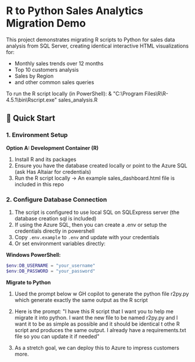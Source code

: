# R to Python Sales Analytics Migration Demo

This project demonstrates migrating R scripts to Python for sales data analysis from SQL Server, creating identical interactive HTML visualizations for:

- Monthly sales trends over 12 months
- Top 10 customers analysis
- Sales by Region
- and other common sales queries 

To run the R script locally (in PowerShell): 
& "C:\Program Files\R\R-4.5.1\bin\Rscript.exe" sales_analysis.R

## 🚀 Quick Start

### 1. Environment Setup

**Option A: Development Container (R)**
1. Install R and its packages
2. Ensure you have the database created locally or point to the Azure SQL (ask Has Altaiar for credentials)
2. Run the R script locally -> An example sales_dashboard.html file is included in this repo

### 2. Configure Database Connection

1. The script is configured to use local SQL on SQLExpress server (the database creation sql is included)
2. If using the Azure SQL, then you can create a .env or setup the credentials directly in powershell 
1. Copy `.env.example` to `.env` and update with your credentials
2. Or set environment variables directly:

**Windows PowerShell:**
```powershell
$env:DB_USERNAME = "your_username"
$env:DB_PASSWORD = "your_password"
```

**Migrate to Python**
1. Used the prompt below w GH copilot to generate the python file r2py.py which generate exactly the same output as the R script
2. Here is the prompt: 
"I have this R script that I want you to help me migrate it into python. I want the new file to be named r2py.py and I want it to be as simple as possible and it should be identical t othe R script and produces the same output. I already have a requirements.txt file so you can update it if needed"

3. As a stretch goal, we can deploy this to Azure to impress customers more. 